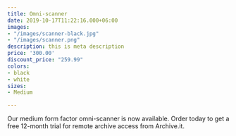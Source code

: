 ```yaml
---
title: Omni-scanner
date: 2019-10-17T11:22:16.000+06:00
images:
- "/images/scanner-black.jpg"
- "/images/scanner.png"
description: this is meta description
price: '300.00'
discount_price: "259.99"
colors:
- black
- white
sizes:
- Medium

---
```

Our medium form factor omni-scanner is now available. Order today to get a free 12-month trial for remote archive access from Archive.it.